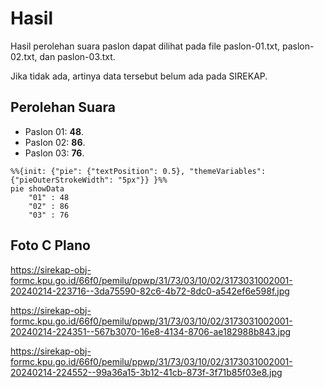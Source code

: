 # Hasil

Hasil perolehan suara paslon dapat dilihat pada file paslon-01.txt, paslon-02.txt, dan paslon-03.txt.

Jika tidak ada, artinya data tersebut belum ada pada SIREKAP.

## Perolehan Suara

 * Paslon 01: **48**.
 * Paslon 02: **86**.
 * Paslon 03: **76**.

```mermaid
%%{init: {"pie": {"textPosition": 0.5}, "themeVariables": {"pieOuterStrokeWidth": "5px"}} }%%
pie showData
    "01" : 48
    "02" : 86
    "03" : 76
```
## Foto C Plano

https://sirekap-obj-formc.kpu.go.id/66f0/pemilu/ppwp/31/73/03/10/02/3173031002001-20240214-223716--3da75590-82c6-4b72-8dc0-a542ef6e598f.jpg

https://sirekap-obj-formc.kpu.go.id/66f0/pemilu/ppwp/31/73/03/10/02/3173031002001-20240214-224351--567b3070-16e8-4134-8706-ae182988b843.jpg

https://sirekap-obj-formc.kpu.go.id/66f0/pemilu/ppwp/31/73/03/10/02/3173031002001-20240214-224552--99a36a15-3b12-41cb-873f-3f71b85f03e8.jpg
